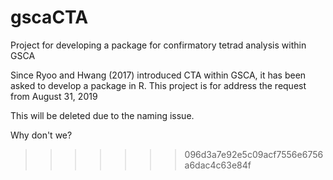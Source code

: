 # gscaCTA
Project for developing a package for confirmatory tetrad analysis within GSCA

Since Ryoo and Hwang (2017) introduced CTA within GSCA, it has been asked to develop a package in R. This project is for address the request from August 31, 2019

This will be deleted due to the naming issue.

Why don't we?
>>>>>>> 096d3a7e92e5c09acf7556e6756a6dac4c63e84f
